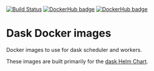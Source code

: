 [![Build Status](https://travis-ci.org/luigidifraia/dask-docker-images.svg?branch=master)](https://travis-ci.org/luigidifraia/dask-docker-images "Build status of luigidifraia/dask-datacube")
[![DockerHub badge](https://images.microbadger.com/badges/version/luigidifraia/dask-datacube.svg)](https://microbadger.com/images/luigidifraia/dask-datacube "Latest tag/version of luigidifraia/dask-datacube")
[![DockerHub badge](https://images.microbadger.com/badges/version/luigidifraia/dask-datacube:v1.1.0-alpha.svg)](https://microbadger.com/images/luigidifraia/dask-datacube:v1.1.0-alpha "Stable tag/version of luigidifraia/dask-datacube")

# Dask Docker images

Docker images to use for dask scheduler and workers.

These images are built primarily for the [dask Helm Chart](https://github.com/dask/helm-chart).
